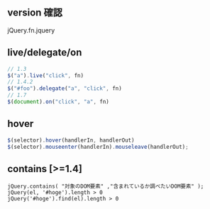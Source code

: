 ## version 確認

jQuery.fn.jquery

## live/delegate/on

```javascript
// 1.3
$("a").live("click", fn)
// 1.4.2
$("#foo").delegate("a", "click", fn)
// 1.7
$(document).on("click", "a", fn)
```

## hover

```javascript
$(selector).hover(handlerIn, handlerOut)
$(selector).mouseenter(handlerIn).mouseleave(handlerOut);
```

## contains [>=1.4]

```
jQuery.contains( "対象のDOM要素" ,"含まれているか調べたいDOM要素" );
jQuery(el, '#hoge').length > 0
jQuery('#hoge').find(el).length > 0
```
